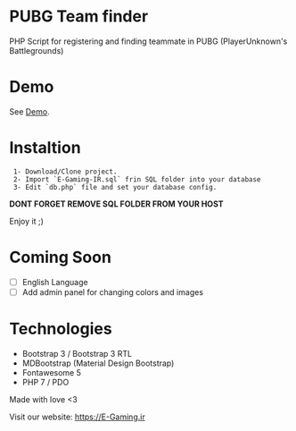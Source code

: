 # PUBG Team finder
PHP Script for registering and finding teammate in PUBG (PlayerUnknown's Battlegrounds)

# Demo

See [Demo](https://e-gaming.ir/features/pubg/team/).

# Instaltion
```
 1- Download/Clone project.
 2- Import `E-Gaming-IR.sql` frin SQL folder into your database
 3- Edit `db.php` file and set your database config.
```
 __DONT FORGET REMOVE SQL FOLDER FROM YOUR HOST__
 
Enjoy it ;)

# Coming Soon
- [ ] English Language
- [ ] Add admin panel for changing colors and images

# Technologies
- Bootstrap 3 / Bootstrap 3 RTL
- MDBootstrap (Material Design Bootstrap)
- Fontawesome 5
- PHP 7 / PDO

Made with love <3

Visit our website: https://E-Gaming.ir
